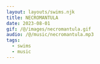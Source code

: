 ```yaml
---
layout: layouts/swims.njk
title: NECROMANTULA
date: 2023-08-01
gif: /@/images/necromantula.gif
audio: /@/music/necromantula.mp3
tags:
  - swims
  - music
---
```

